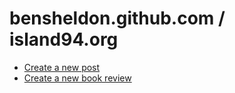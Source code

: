 # bensheldon.github.com / island94.org

- [Create a new post](https://github.com/bensheldon/island94.org/actions/workflows/new_post.yml)
- [Create a new book review](https://github.com/bensheldon/island94.org/actions/workflows/new_book.yml)
